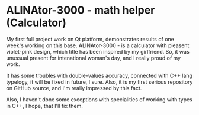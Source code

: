 # ALINAtor-3000 - math helper (Calculator)
My first full project work on Qt platform, demonstrates results of one week's working on this base. ALINAtor-3000 - is a calculator with pleasent violet-pink design, which title has been inspired by my girlfriend. So, it was unussual present for intenational woman's day, and I really proud of my work.

It has some troubles with double-values accuracy, connected with C++ lang typelogy, it will be fixed in future, I sure. Also, it is my first serious repository on GitHub source, and I'm really impressed by this fact.

Also, I haven't done some exceptions with specialities of working with types in C++, I hope, that I'll fix them.

